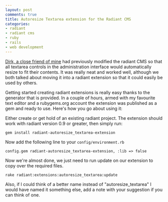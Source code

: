 ```yaml
---
layout: post
comments: true
title: Autoresize Textarea extension for the Radiant CMS
categories:
- radiant
- radiant cms
- ruby
- rails
- web development
---
```

[Dirk, a close friend of mine](http://www.dirkkelly.com/) had previously modified the radiant CMS so that all textarea controls in the administration interface would automatically
resize to fit their contents. It was really neat and worked well, although we
both talked about moving it into a radiant extension so that it could easily be
used by others.

Getting started creating radiant extensions is really easy thanks to the
generator that is provided. In a couple of hours, armed with my favourite text
editor and a rubygems.org account the extension was published as a gem and
ready to use. Here's how you go about using it:

Either create or get hold of an existing radiant project. The extension should
work with radiant version 0.9 or greater, then simply run:

```
gem install radiant-autoresize_textarea-extension
```

Now add the following line to your `config/environment.rb`

```
config.gem radiant-autoresize_textarea-extension, :lib => false
```

Now we're almost done, we just need to run update on our extension to
copy over the required files.

```
rake radiant:extensions:autoresize_textarea:update
```

Also, if I could think of a better name instead of "autoresize_textarea" I would have named it something else, add a note with your suggestion if you can think of one.
